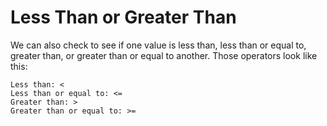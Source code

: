 # Less Than or Greater Than

We can also check to see if one value is less than, less than or equal to, greater than, or greater than or equal to another. Those operators look like this:

    Less than: <
    Less than or equal to: <=
    Greater than: >
    Greater than or equal to: >=
